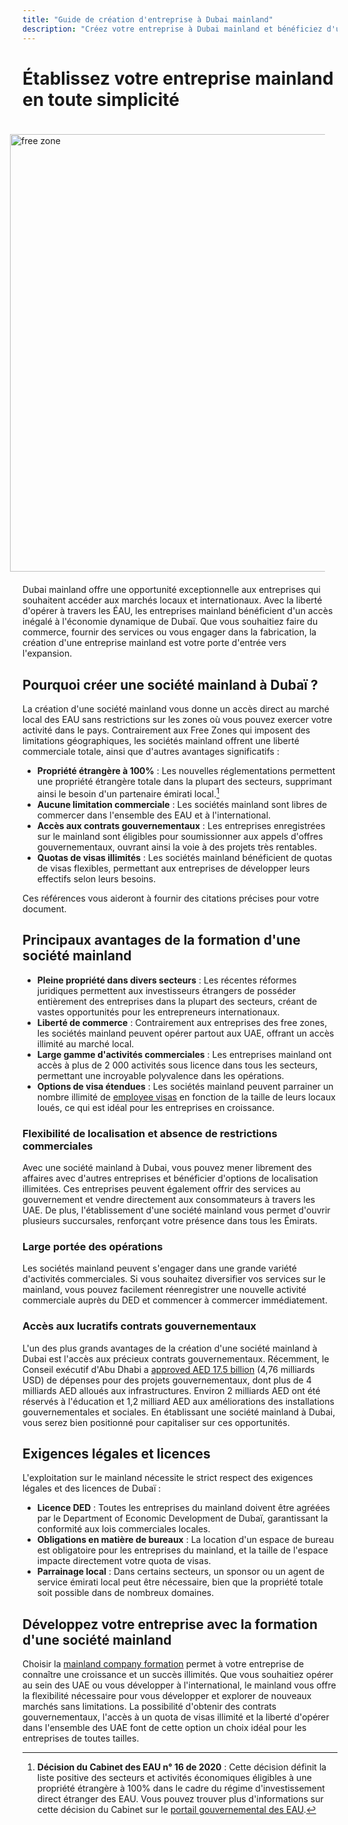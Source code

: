 ```yaml
---
title: "Guide de création d'entreprise à Dubai mainland"
description: "Créez votre entreprise à Dubai mainland et bénéficiez d'une propriété à 100%, d'un commerce sans restriction aux EAU, d'un accès aux contrats gouvernementaux et de quotas de visas flexibles."
---
```


# Établissez votre entreprise mainland en toute simplicité

<img src="/img/iStock-635478390.avif" alt="free zone" width="700" align="right" style="padding: 20px" >

Dubai mainland offre une opportunité exceptionnelle aux entreprises qui souhaitent accéder aux marchés locaux et internationaux. Avec la liberté d'opérer à travers les ÉAU, les entreprises mainland bénéficient d'un accès inégalé à l'économie dynamique de Dubaï. Que vous souhaitiez faire du commerce, fournir des services ou vous engager dans la fabrication, la création d'une entreprise mainland est votre porte d'entrée vers l'expansion.

## Pourquoi créer une société mainland à Dubaï ?

La création d'une société mainland vous donne un accès direct au marché local des EAU sans restrictions sur les zones où vous pouvez exercer votre activité dans le pays. Contrairement aux Free Zones qui imposent des limitations géographiques, les sociétés mainland offrent une liberté commerciale totale, ainsi que d'autres avantages significatifs :

- **Propriété étrangère à 100%** : Les nouvelles réglementations permettent une propriété étrangère totale dans la plupart des secteurs, supprimant ainsi le besoin d'un partenaire émirati local.[^1]
- **Aucune limitation commerciale** : Les sociétés mainland sont libres de commercer dans l'ensemble des EAU et à l'international.
- **Accès aux contrats gouvernementaux** : Les entreprises enregistrées sur le mainland sont éligibles pour soumissionner aux appels d'offres gouvernementaux, ouvrant ainsi la voie à des projets très rentables.
- **Quotas de visas illimités** : Les sociétés mainland bénéficient de quotas de visas flexibles, permettant aux entreprises de développer leurs effectifs selon leurs besoins.

[^1]: **Décision du Cabinet des EAU n° 16 de 2020** : Cette décision définit la liste positive des secteurs et activités économiques éligibles à une propriété étrangère à 100% dans le cadre du régime d'investissement direct étranger des EAU. Vous pouvez trouver plus d'informations sur cette décision du Cabinet sur le [portail gouvernemental des EAU](https://u.ae/en/information-and-services/business/doing-business-on-the-mainland/full-foreign-ownership-of-commercial-companies).

Ces références vous aideront à fournir des citations précises pour votre document.

## Principaux avantages de la formation d'une société mainland

- **Pleine propriété dans divers secteurs** : Les récentes réformes juridiques permettent aux investisseurs étrangers de posséder entièrement des entreprises dans la plupart des secteurs, créant de vastes opportunités pour les entrepreneurs internationaux.
- **Liberté de commerce** : Contrairement aux entreprises des free zones, les sociétés mainland peuvent opérer partout aux UAE, offrant un accès illimité au marché local.
- **Large gamme d'activités commerciales** : Les entreprises mainland ont accès à plus de 2 000 activités sous licence dans tous les secteurs, permettant une incroyable polyvalence dans les opérations.
- **Options de visa étendues** : Les sociétés mainland peuvent parrainer un nombre illimité de [employee visas](./employment-visas) en fonction de la taille de leurs locaux loués, ce qui est idéal pour les entreprises en croissance.

### Flexibilité de localisation et absence de restrictions commerciales

Avec une société mainland à Dubai, vous pouvez mener librement des affaires avec d'autres entreprises et bénéficier d'options de localisation illimitées. Ces entreprises peuvent également offrir des services au gouvernement et vendre directement aux consommateurs à travers les UAE. De plus, l'établissement d'une société mainland vous permet d'ouvrir plusieurs succursales, renforçant votre présence dans tous les Émirats.

### Large portée des opérations

Les sociétés mainland peuvent s'engager dans une grande variété d'activités commerciales. Si vous souhaitez diversifier vos services sur le mainland, vous pouvez facilement réenregistrer une nouvelle activité commerciale auprès du DED et commencer à commercer immédiatement.

### Accès aux lucratifs contrats gouvernementaux

L'un des plus grands avantages de la création d'une société mainland à Dubai est l'accès aux précieux contrats gouvernementaux. Récemment, le Conseil exécutif d'Abu Dhabi a [approved AED 17.5 billion](https://gulfnews.com/going-out/society/executive-council-approves-projects-worth-dh175b-1.1643027) (4,76 milliards USD) de dépenses pour des projets gouvernementaux, dont plus de 4 milliards AED alloués aux infrastructures. Environ 2 milliards AED ont été réservés à l'éducation et 1,2 milliard AED aux améliorations des installations gouvernementales et sociales. En établissant une société mainland à Dubai, vous serez bien positionné pour capitaliser sur ces opportunités.

## Exigences légales et licences

L'exploitation sur le mainland nécessite le strict respect des exigences légales et des licences de Dubaï :

- **Licence DED** : Toutes les entreprises du mainland doivent être agréées par le Department of Economic Development de Dubaï, garantissant la conformité aux lois commerciales locales.
- **Obligations en matière de bureaux** : La location d'un espace de bureau est obligatoire pour les entreprises du mainland, et la taille de l'espace impacte directement votre quota de visas.
- **Parrainage local** : Dans certains secteurs, un sponsor ou un agent de service émirati local peut être nécessaire, bien que la propriété totale soit possible dans de nombreux domaines.

## Développez votre entreprise avec la formation d'une société mainland

Choisir la [mainland company formation](./insights/incorporation-steps#uae-mainland-setup) permet à votre entreprise de connaître une croissance et un succès illimités. Que vous souhaitiez opérer au sein des UAE ou vous développer à l'international, le mainland vous offre la flexibilité nécessaire pour vous développer et explorer de nouveaux marchés sans limitations. La possibilité d'obtenir des contrats gouvernementaux, l'accès à un quota de visas illimité et la liberté d'opérer dans l'ensemble des UAE font de cette option un choix idéal pour les entreprises de toutes tailles.